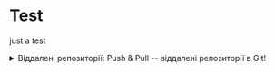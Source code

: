 # Test
just a test

<details>
<summary>Віддалені репозиторії: Push & Pull -- віддалені репозиторії в Git!</summary>
<p>

![Push \& Pull -- Git Remotes!](./Screenshot%202022-08-04%20at%2020.07.24.png)

 </p>
</details>
